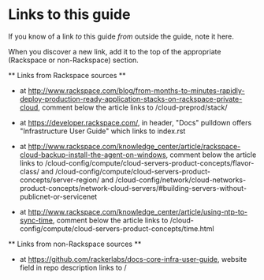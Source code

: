 Links to this guide
===================
If you know of a link
*to* this guide
*from* outside the guide,
note it here.

When you discover a new link,
add it to the top of the appropriate
(Rackspace or non-Rackspace) section.

** Links from Rackspace sources **

* at http://www.rackspace.com/blog/from-months-to-minutes-rapidly-deploy-production-ready-application-stacks-on-rackspace-private-cloud,
  comment below the article links to
  /cloud-preprod/stack/

* at https://developer.rackspace.com/,
  in header,
  "Docs" pulldown offers "Infrastructure User Guide"
  which links to
  index.rst

* at http://www.rackspace.com/knowledge_center/article/rackspace-cloud-backup-install-the-agent-on-windows,
  comment below the article links to
  /cloud-config/compute/cloud-servers-product-concepts/flavor-class/
  and
  /cloud-config/compute/cloud-servers-product-concepts/server-region/
  and
  /cloud-config/network/cloud-networks-product-concepts/network-cloud-servers/#building-servers-without-publicnet-or-servicenet

* at http://www.rackspace.com/knowledge_center/article/using-ntp-to-sync-time,
  comment below the article links to
  /cloud-config/compute/cloud-servers-product-concepts/time.html


** Links from non-Rackspace sources **

* at https://github.com/rackerlabs/docs-core-infra-user-guide,
  website field in repo description links to
  /
